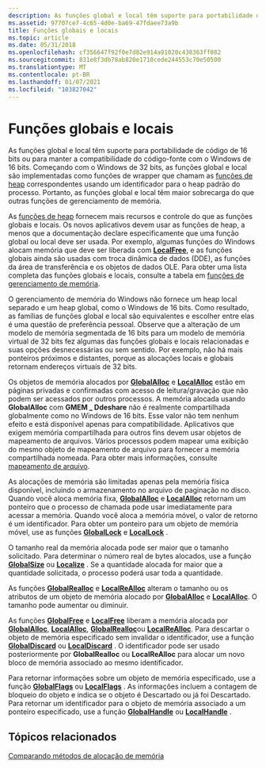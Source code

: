 ```yaml
---
description: As funções global e local têm suporte para portabilidade de código de 16 bits ou para manter a compatibilidade do código-fonte com o Windows de 16 bits.
ms.assetid: 97707ce7-4c65-4d0e-ba69-47fdaee73a9b
title: Funções globais e locais
ms.topic: article
ms.date: 05/31/2018
ms.openlocfilehash: cf356647f92f0e7d82e914a91020c438363ff082
ms.sourcegitcommit: 831e8f3db78ab820e1710cede244553c70e50500
ms.translationtype: MT
ms.contentlocale: pt-BR
ms.lasthandoff: 01/07/2021
ms.locfileid: "103827042"
---
```

# <a name="global-and-local-functions"></a>Funções globais e locais

As funções global e local têm suporte para portabilidade de código de 16 bits ou para manter a compatibilidade do código-fonte com o Windows de 16 bits. Começando com o Windows de 32 bits, as funções global e local são implementadas como funções de wrapper que chamam as [funções de heap](heap-functions.md) correspondentes usando um identificador para o heap padrão do processo. Portanto, as funções global e local têm maior sobrecarga do que outras funções de gerenciamento de memória.

As [funções de heap](heap-functions.md) fornecem mais recursos e controle do que as funções globais e locais. Os novos aplicativos devem usar as funções de heap, a menos que a documentação declare especificamente que uma função global ou local deve ser usada. Por exemplo, algumas funções do Windows alocam memória que deve ser liberada com [**LocalFree**](/windows/desktop/api/WinBase/nf-winbase-localfree), e as funções globais ainda são usadas com troca dinâmica de dados (DDE), as funções da área de transferência e os objetos de dados OLE. Para obter uma lista completa das funções globais e locais, consulte a tabela em [funções de gerenciamento de memória](memory-management-functions.md).

O gerenciamento de memória do Windows não fornece um heap local separado e um heap global, como o Windows de 16 bits. Como resultado, as famílias de funções global e local são equivalentes e escolher entre elas é uma questão de preferência pessoal. Observe que a alteração de um modelo de memória segmentada de 16 bits para um modelo de memória virtual de 32 bits fez algumas das funções globais e locais relacionadas e suas opções desnecessárias ou sem sentido. Por exemplo, não há mais ponteiros próximos e distantes, porque as alocações locais e globais retornam endereços virtuais de 32 bits.

Os objetos de memória alocados por [**GlobalAlloc**](/windows/desktop/api/WinBase/nf-winbase-globalalloc) e [**LocalAlloc**](/windows/desktop/api/WinBase/nf-winbase-localalloc) estão em páginas privadas e confirmadas com acesso de leitura/gravação que não podem ser acessados por outros processos. A memória alocada usando **GlobalAlloc** com **GMEM \_ Ddeshare** não é realmente compartilhada globalmente como no Windows de 16 bits. Esse valor não tem nenhum efeito e está disponível apenas para compatibilidade. Aplicativos que exigem memória compartilhada para outros fins devem usar objetos de mapeamento de arquivos. Vários processos podem mapear uma exibição do mesmo objeto de mapeamento de arquivo para fornecer a memória compartilhada nomeada. Para obter mais informações, consulte [mapeamento de arquivo](file-mapping.md).

As alocações de memória são limitadas apenas pela memória física disponível, incluindo o armazenamento no arquivo de paginação no disco. Quando você aloca memória fixa, [**GlobalAlloc**](/windows/desktop/api/WinBase/nf-winbase-globalalloc) e [**LocalAlloc**](/windows/desktop/api/WinBase/nf-winbase-localalloc) retornam um ponteiro que o processo de chamada pode usar imediatamente para acessar a memória. Quando você aloca a memória móvel, o valor de retorno é um identificador. Para obter um ponteiro para um objeto de memória móvel, use as funções [**GlobalLock**](/windows/desktop/api/WinBase/nf-winbase-globallock) e [**LocalLock**](/windows/desktop/api/WinBase/nf-winbase-locallock) .

O tamanho real da memória alocada pode ser maior que o tamanho solicitado. Para determinar o número real de bytes alocados, use a função [**GlobalSize**](/windows/desktop/api/WinBase/nf-winbase-globalsize) ou [**Localize**](/windows/desktop/api/WinBase/nf-winbase-localsize) . Se a quantidade alocada for maior que a quantidade solicitada, o processo poderá usar toda a quantidade.

As funções [**GlobalRealloc**](/windows/desktop/api/WinBase/nf-winbase-globalrealloc) e [**LocalReAlloc**](/windows/desktop/api/WinBase/nf-winbase-localrealloc) alteram o tamanho ou os atributos de um objeto de memória alocado por [**GlobalAlloc**](/windows/desktop/api/WinBase/nf-winbase-globalalloc) e [**LocalAlloc**](/windows/desktop/api/WinBase/nf-winbase-localalloc). O tamanho pode aumentar ou diminuir.

As funções [**GlobalFree**](/windows/desktop/api/WinBase/nf-winbase-globalfree) e [**LocalFree**](/windows/desktop/api/WinBase/nf-winbase-localfree) liberam a memória alocada por [**GlobalAlloc**](/windows/desktop/api/WinBase/nf-winbase-globalalloc), [**LocalAlloc**](/windows/desktop/api/WinBase/nf-winbase-localalloc), [**GlobalRealloc**](/windows/desktop/api/WinBase/nf-winbase-globalrealloc)ou [**LocalReAlloc**](/windows/desktop/api/WinBase/nf-winbase-localrealloc). Para descartar o objeto de memória especificado sem invalidar o identificador, use a função [**GlobalDiscard**](/windows/desktop/api/WinBase/nf-winbase-globaldiscard) ou [**LocalDiscard**](/windows/win32/api/minwinbase/nf-minwinbase-localdiscard) . O identificador pode ser usado posteriormente por **GlobalRealloc** ou **LocalReAlloc** para alocar um novo bloco de memória associado ao mesmo identificador.

Para retornar informações sobre um objeto de memória especificado, use a função [**GlobalFlags**](/windows/desktop/api/WinBase/nf-winbase-globalflags) ou [**LocalFlags**](/windows/desktop/api/WinBase/nf-winbase-localflags) . As informações incluem a contagem de bloqueio do objeto e indica se o objeto é Descartado ou já foi Descartado. Para retornar um identificador para o objeto de memória associado a um ponteiro especificado, use a função [**GlobalHandle**](/windows/desktop/api/WinBase/nf-winbase-globalhandle) ou [**LocalHandle**](/windows/desktop/api/WinBase/nf-winbase-localhandle) .

## <a name="related-topics"></a>Tópicos relacionados

<dl> <dt>

[Comparando métodos de alocação de memória](comparing-memory-allocation-methods.md)
</dt> </dl>

 

 

